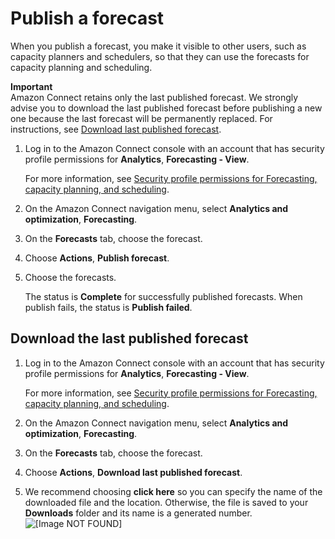# Publish a forecast<a name="publish-forecast"></a>

When you publish a forecast, you make it visible to other users, such as capacity planners and schedulers, so that they can use the forecasts for capacity planning and scheduling\.

**Important**  
Amazon Connect retains only the last published forecast\. We strongly advise you to download the last published forecast before publishing a new one because the last forecast will be permanently replaced\. For instructions, see [Download last published forecast](#download-last-publish-forecast)\.

1. Log in to the Amazon Connect console with an account that has security profile permissions for **Analytics**, **Forecasting \- View**\. 

   For more information, see [Security profile permissions for Forecasting, capacity planning, and scheduling](required-optimization-permissions.md)\. 

1. On the Amazon Connect navigation menu, select **Analytics and optimization**, **Forecasting**\.

1. On the **Forecasts** tab, choose the forecast\. 

1. Choose **Actions**, **Publish forecast**\.

1. Choose the forecasts\.

   The status is **Complete** for successfully published forecasts\. When publish fails, the status is **Publish failed**\.

## Download the last published forecast<a name="download-last-publish-forecast"></a>

1. Log in to the Amazon Connect console with an account that has security profile permissions for **Analytics**, **Forecasting \- View**\. 

   For more information, see [Security profile permissions for Forecasting, capacity planning, and scheduling](required-optimization-permissions.md)\. 

1. On the Amazon Connect navigation menu, select **Analytics and optimization**, **Forecasting**\.

1. On the **Forecasts** tab, choose the forecast\. 

1. Choose **Actions**, **Download last published forecast**\.

1. We recommend choosing **click here** so you can specify the name of the downloaded file and the location\. Otherwise, the file is saved to your **Downloads** folder and its name is a generated number\.  
![\[Image NOT FOUND\]](http://docs.aws.amazon.com/connect/latest/adminguide/images/wfm-forecasting-download-last-published-click-here.png)